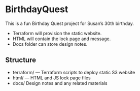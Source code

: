 ﻿# BirthdayQuest

This is a fun Birthday Quest project for Susan’s 30th birthday.

- Terraform will provision the static website.
- HTML will contain the lock page and message.
- Docs folder can store design notes.

## Structure

- terraform/ — Terraform scripts to deploy static S3 website
- html/ — HTML and JS lock page files
- docs/  Design notes and any related materials

